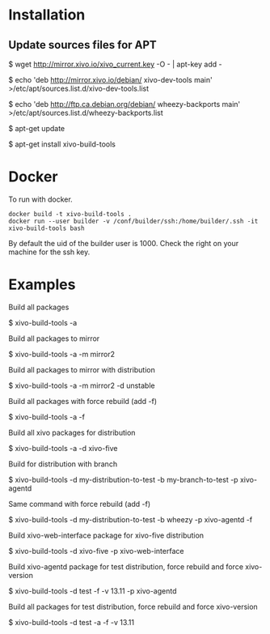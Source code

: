 
Installation
============

Update sources files for APT
----------------------------

 $ wget http://mirror.xivo.io/xivo_current.key -O - | apt-key add -

 $ echo 'deb http://mirror.xivo.io/debian/ xivo-dev-tools main' >/etc/apt/sources.list.d/xivo-dev-tools.list

 $ echo 'deb http://ftp.ca.debian.org/debian/ wheezy-backports main' >/etc/apt/sources.list.d/wheezy-backports.list
 
 $ apt-get update

 $ apt-get install xivo-build-tools

Docker
======

To run with docker.

    docker build -t xivo-build-tools .
    docker run --user builder -v /conf/builder/ssh:/home/builder/.ssh -it xivo-build-tools bash

By default the uid of the builder user is 1000. Check the right on your machine
for the ssh key.


Examples
========


Build all packages

 $ xivo-build-tools -a


Build all packages to mirror <mirror2>

 $ xivo-build-tools -a -m mirror2


Build all packages to mirror <mirror2> with <unstable> distribution

 $ xivo-build-tools -a -m mirror2 -d unstable
 

Build all packages with force rebuild (add -f)

 $ xivo-build-tools -a -f
 

Build all xivo packages for distribution <xivo-five>

 $ xivo-build-tools -a -d xivo-five
 

Build <xivo-agentd> for distribution <my-distribution-to-test> with branch <my-branch-to-test>

 $ xivo-build-tools -d my-distribution-to-test -b my-branch-to-test -p xivo-agentd
 

Same command with force rebuild (add -f)

 $ xivo-build-tools -d my-distribution-to-test -b wheezy -p xivo-agentd -f


Build xivo-web-interface package for xivo-five distribution

 $ xivo-build-tools -d xivo-five -p xivo-web-interface


Build xivo-agentd package for test distribution, force rebuild and force xivo-version

 $ xivo-build-tools -d test -f -v 13.11 -p xivo-agentd


Build all packages for test distribution, force rebuild and force xivo-version

 $ xivo-build-tools -d test -a -f -v 13.11
